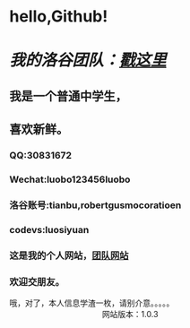 # hello,Github!
# *我的洛谷团队：[戳这里](https://www.luogu.org/team/show?teamid=2342)*
## 我是一个普通中学生，
## 喜欢新鲜。
### QQ:30831672
### Wechat:luobo123456luobo
### 洛谷账号:tianbu,robertgusmocoratioen
### codevs:luosiyuan
### 这是我的个人网站，[团队网站](http://www.rochine.icoc.me)
### 欢迎交朋友。
哦，对了，本人信息学渣一枚，请别介意。。。。。
                                                                                               网站版本：1.0.3
